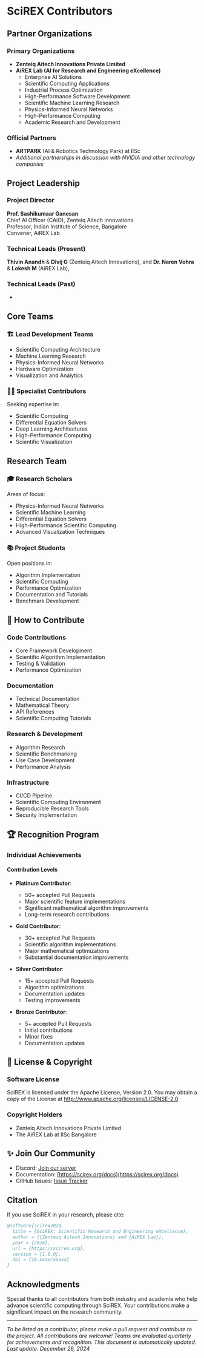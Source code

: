 # SciREX Contributors

## Partner Organizations

### Primary Organizations
- **Zenteiq Aitech Innovations Private Limited**
- **AiREX Lab (AI for Research and Engineering eXcellence)**
  - Enterprise AI Solutions
  - Scientific Computing Applications
  - Industrial Process Optimization
  - High-Performance Software Development
  - Scientific Machine Learning Research
  - Physics-Informed Neural Networks
  - High-Performance Computing
  - Academic Research and Development

### Official Partners
- **ARTPARK** (AI & Robotics Technology Park) at IISc
- *Additional partnerships in discussion with NVIDIA and other technology companies*

## Project Leadership

### Project Director
**Prof. Sashikumaar Ganesan**  
Chief AI Officer (CAiO), Zenteiq Aitech Innovations  
Professor, Indian Institute of Science, Bangalore  
Convener, AiREX Lab

### Technical Leads (Present)
**Thivin Anandh** & **Divij G** (Zenteiq Aitech Innovations), and **Dr. Naren Vohra** & **Lokesh M**  (AiREX Lab), 

### Technical Leads (Past)
-

## Core Teams

### 🏗️ Lead Development Teams
- Scientific Computing Architecture
- Machine Learning Research
- Physics-Informed Neural Networks
- Hardware Optimization
- Visualization and Analytics

### 👨‍💻 Specialist Contributors
Seeking expertise in:
- Scientific Computing
- Differential Equation Solvers
- Deep Learning Architectures
- High-Performance Computing
- Scientific Visualization

## Research Team

### 🎓 Research Scholars
Areas of focus:
- Physics-Informed Neural Networks
- Scientific Machine Learning
- Differential Equation Solvers
- High-Performance Scientific Computing
- Advanced Visualization Techniques

### 📚 Project Students
Open positions in:
- Algorithm Implementation
- Scientific Computing
- Performance Optimization
- Documentation and Tutorials
- Benchmark Development

## 🤝 How to Contribute

### Code Contributions
- Core Framework Development
- Scientific Algorithm Implementation
- Testing & Validation
- Performance Optimization

### Documentation
- Technical Documentation
- Mathematical Theory
- API References
- Scientific Computing Tutorials

### Research & Development
- Algorithm Research
- Scientific Benchmarking
- Use Case Development
- Performance Analysis

### Infrastructure
- CI/CD Pipeline
- Scientific Computing Environment
- Reproducible Research Tools
- Security Implementation

## 🏆 Recognition Program

### Individual Achievements

#### Contribution Levels
- **Platinum Contributor**: 
  - 50+ accepted Pull Requests
  - Major scientific feature implementations
  - Significant mathematical algorithm improvements
  - Long-term research contributions

- **Gold Contributor**: 
  - 30+ accepted Pull Requests
  - Scientific algorithm implementations
  - Major mathematical optimizations
  - Substantial documentation improvements

- **Silver Contributor**: 
  - 15+ accepted Pull Requests
  - Algorithm optimizations
  - Documentation updates
  - Testing improvements

- **Bronze Contributor**: 
  - 5+ accepted Pull Requests
  - Initial contributions
  - Minor fixes
  - Documentation updates

## 📄 License & Copyright

### Software License
SciREX is licensed under the Apache License, Version 2.0. You may obtain a copy of the License at http://www.apache.org/licenses/LICENSE-2.0

### Copyright Holders
- Zenteiq Aitech Innovations Private Limited
- The AiREX Lab at IISc Bangalore

## ✨ Join Our Community
- Discord: [Join our server](https://discord.gg/NWcCPx22Hq/)
- Documentation: [https://scirex.org/docs](https://scirex.org/docs)
- GitHub Issues: [Issue Tracker](https://github.com/zenoxml/SciREX/issues)

## Citation

If you use SciREX in your research, please cite:

```bibtex
@software{scirex2024,
  title = {SciREX: Scientific Research and Engineering eXcellence},
  author = {{Zenteiq Aitech Innovations} and {AiREX Lab}},
  year = {2024},
  url = {https://scirex.org},
  version = {1.0.0},
  doi = {10.xxxx/xxxxx}
}
```

## Acknowledgments
Special thanks to all contributors from both industry and academia who help advance scientific computing through SciREX. Your contributions make a significant impact on the research community.

---

*To be listed as a contributor, please make a pull request and contribute to the project. All contributions are welcome!*
*Teams are evaluated quarterly for achievements and recognition.*
*This document is automatically updated. Last update: December 26, 2024*